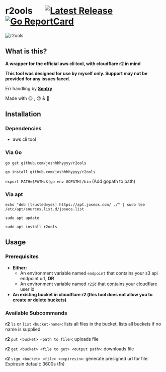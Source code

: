 # r2ools &nbsp; &nbsp; &nbsp;[![Latest Release](https://img.shields.io/github/release/joshhhhyyyy/r2ools.svg)](https://github.com/joshhhhyyyy/r2ools/releases)      [![Go ReportCard](https://goreportcard.com/badge/joshhhhyyyy/r2ools)](https://goreportcard.com/report/joshhhhyyyy/r2ools)
![r2ools](https://socialify.git.ci/joshhhhyyyy/r2ools/image?font=Source%20Code%20Pro&language=1&name=1&owner=1&pattern=Overlapping%20Hexagons&theme=Dark)

## What is this?
**A wrapper for the official aws cli tool, with cloudflare r2 in mind**

**This tool was designed for use by myself only. Support may not be provided for any issues faced.**

Err handling by **[Sentry](sentry.io)** 

Made with 😖 , 😓 &amp; 🤮

## Installation
### Dependencies
- aws cli tool
### Via Go
```go get github.com/joshhhhyyyy/r2ools```

```go install github.com/joshhhhyyyy/r2ools```

```export PATH=$PATH:$(go env GOPATH)/bin``` (Add gopath to path)

### Via apt
```echo "deb [trusted=yes] https://apt.joseos.com/ ./" | sudo tee /etc/apt/sources.list.d/joseos.list```

```sudo apt update```

```sudo apt install r2ools```

## Usage
### Prerequisites
- **Either:** 
    - An environment variable named ```endpoint``` that contains your s3 api endpoint url, 
    **OR**
    - An environment variable named ```r2id``` that contains your cloudflare user id
- **An existing bucket in cloudflare r2 (this tool does not allow you to create or delete buckets)**

### Available Subcommands
**r2** ```ls``` or ```list``` ```<bucket-name>```: lists all files in the bucket, lists all buckets if no name is supplied   

**r2** ```put <bucket> <path to file>```: uploads file

**r2** ```get <bucket> <file to get> <output path>```: downloads file

**r2** ```sign <bucket> <file> <expiresin>```: generate presigned url for file. Expiresin default: 3600s (1h)

	
